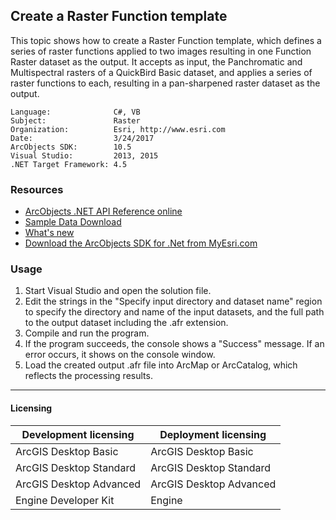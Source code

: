 ## Create a Raster Function template

This topic shows how to create a Raster Function template, which defines a series of raster functions applied to two images resulting in one Function Raster dataset as the output. It accepts as input, the Panchromatic and Multispectral rasters of a QuickBird Basic dataset, and applies a series of raster functions to each, resulting in a pan-sharpened raster dataset as the output.  


<!-- TODO: Fill this section below with metadata about this sample-->
```
Language:              C#, VB
Subject:               Raster
Organization:          Esri, http://www.esri.com
Date:                  3/24/2017
ArcObjects SDK:        10.5
Visual Studio:         2013, 2015
.NET Target Framework: 4.5
```

### Resources

* [ArcObjects .NET API Reference online](http://desktop.arcgis.com/en/arcobjects/latest/net/webframe.htm)  
* [Sample Data Download](../../releases)  
* [What's new](http://desktop.arcgis.com/en/arcobjects/latest/net/webframe.htm#05247c04-bfd9-4e36-ae09-bc6e833c3b14.htm)  
* [Download the ArcObjects SDK for .Net from MyEsri.com](https://my.esri.com/)  

### Usage
1. Start Visual Studio and open the solution file.  
1. Edit the strings in the "Specify input directory and dataset name" region to specify the directory and name of the input datasets, and the full path to the output dataset including the .afr extension.  
1. Compile and run the program.  
1. If the program succeeds, the console shows a "Success" message. If an error occurs, it shows on the console window.  
1. Load the created output .afr file into ArcMap or ArcCatalog, which reflects the processing results.  









---------------------------------

#### Licensing  
| Development licensing | Deployment licensing | 
| ------------- | ------------- | 
| ArcGIS Desktop Basic | ArcGIS Desktop Basic |  
| ArcGIS Desktop Standard | ArcGIS Desktop Standard |  
| ArcGIS Desktop Advanced | ArcGIS Desktop Advanced |  
| Engine Developer Kit | Engine |  


